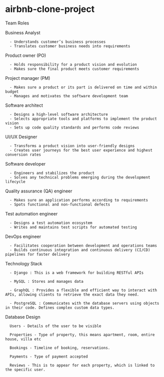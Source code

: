 # airbnb-clone-project

Team Roles

Business Analyst 

      - Understands customer’s business processes
      - Translates customer business needs into requirements

Product owner (PO)

      - Holds responsibility for a product vision and evolution
      - Makes sure the final product meets customer requirements

Project manager (PM)

      - Makes sure a product or its part is delivered on time and within budget
      - Manages and motivates the software development team

Software architect

      - Designs a high-level software architecture
      - Selects appropriate tools and platforms to implement the product vision
      - Sets up code quality standards and performs code reviews

UI/UX Designer

      - Transforms a product vision into user-friendly designs
      - Creates user journeys for the best user experience and highest conversion rates

Software developer

      - Engineers and stabilizes the product
      - Solves any technical problems emerging during the development lifecycle

Quality assurance (QA) engineer

      - Makes sure an application performs according to requirements
      - Spots functional and non-functional defects

Test automation engineer

      - Designs a test automation ecosystem
      - Writes and maintains test scripts for automated testing

DevOps engineer

      - Facilitates cooperation between development and operations teams
      - Builds continuous integration and continuous delivery (CI/CD) pipelines for faster delivery

Technology Stack

      - Django : This is a web framework for building RESTful APIs
      
      - MySQL : Stores and manages data
      
      - GraphQL : Provides a flexible and efficient way to interact with APIs, allowing clients to retrieve the exact data they need.
      
      - PostgreSQL : Communicates with the database servers using objects in their code. Defines complex custom data types.

Database Design 

      Users - Details of the user to be visible 

      Properties - Type of property, this means apartment, room, entire house, villa etc

      Bookings - Timeline of booking, reservations. 

      Payments - Type of payment accepted

      Reviews - This is to appear for each property, which is linked to the specific user.
